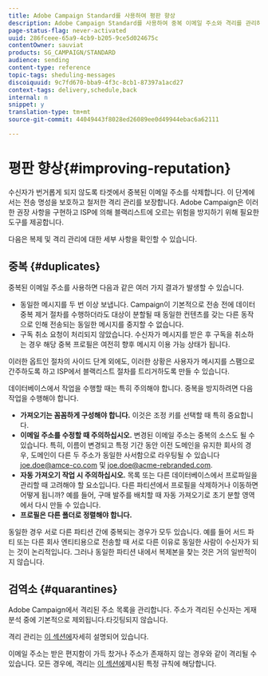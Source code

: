 ```yaml
---
title: Adobe Campaign Standard를 사용하여 평판 향상
description: Adobe Campaign Standard를 사용하여 중복 이메일 주소와 격리를 관리하여 명성을 높이는 방법을 살펴볼 수 있습니다.
page-status-flag: never-activated
uuid: 286fceee-65a9-4cb9-b205-9ce5d024675c
contentOwner: sauviat
products: SG_CAMPAIGN/STANDARD
audience: sending
content-type: reference
topic-tags: sheduling-messages
discoiquuid: 9c7fd670-bba9-4f3c-8cb1-87397a1acd27
context-tags: delivery,schedule,back
internal: n
snippet: y
translation-type: tm+mt
source-git-commit: 44049443f8028ed26089ee0d49944ebac6a62111

---
```



# 평판 향상{#improving-reputation}

수신자가 번거롭게 되지 않도록 타겟에서 중복된 이메일 주소를 삭제합니다. 이 단계에서는 전송 명성을 보호하고 철저한 격리 관리를 보장합니다. Adobe Campaign은 이러한 권장 사항을 구현하고 ISP에 의해 블랙리스트에 오르는 위험을 방지하기 위해 필요한 도구를 제공합니다.

다음은 복제 및 격리 관리에 대한 세부 사항을 확인할 수 있습니다.

## 중복 {#duplicates}

중복된 이메일 주소를 사용하면 다음과 같은 여러 가지 결과가 발생할 수 있습니다.
* 동일한 메시지를 두 번 이상 보냅니다. Campaign이 기본적으로 전송 전에 데이터 중복 제거 절차를 수행하더라도 대상이 분할될 때 동일한 컨텐츠를 갖는 다른 동작으로 인해 전송되는 동일한 메시지를 중지할 수 없습니다.
* 구독 취소 요청이 처리되지 않았습니다. 수신자가 메시지를 받은 후 구독을 취소하는 경우 해당 중복 프로필은 여전히 향후 메시지 이용 가능 상태가 됩니다.

이러한 옵트인 절차의 사이드 단계 외에도, 이러한 상황은 사용자가 메시지를 스팸으로 간주하도록 하고 ISP에서 블랙리스트 절차를 트리거하도록 만들 수 있습니다.

데이터베이스에서 작업을 수행할 때는 특히 주의해야 합니다. 중복을 방지하려면 다음 작업을 수행해야 합니다.
* **가져오기는 꼼꼼하게 구성해야 합니다.** 이것은 조정 키를 선택할 때 특히 중요합니다.
* **이메일 주소를 수정할 때 주의하십시오.** 변경된 이메일 주소는 중복의 소스도 될 수 있습니다. 특히, 이름이 변경되고 특정 기간 동안 이전 도메인을 유지한 회사의 경우, 도메인이 다른 두 주소가 동일한 사서함으로 라우팅될 수 있습니다 joe.doe@amce-co.com 및 joe.doe@acme-rebranded.com.
* **자동 가져오기 작업 시 주의하십시오.** 목록 또는 다른 데이터베이스에서 프로파일을 관리할 때 고려해야 할 요소입니다. 다른 파티션에서 프로필을 삭제하거나 이동하면 어떻게 됩니까? 예를 들어, 구매 발주를 배치할 때 자동 가져오기로 초기 분할 영역에서 다시 만들 수 있습니다.
* **프로필은 다른 폴더로 정렬해야 합니다.**

동일한 경우 서로 다른 파티션 간에 중복되는 경우가 모두 있습니다. 예를 들어 서드 파티 또는 다른 회사 엔티티용으로 전송할 때 서로 다른 이유로 동일한 사람이 수신자가 되는 것이 논리적입니다. 그러나 동일한 파티션 내에서 복제본을 찾는 것은 거의 일반적이지 않습니다.

## 검역소 {#quarantines}

Adobe Campaign에서 격리된 주소 목록을 관리합니다. 주소가 격리된 수신자는 게재 분석 중에 기본적으로 제외됩니다.타깃팅되지 않습니다.

격리 관리는 [이 섹션에](../../sending/using/understanding-quarantine-management.md)자세히 설명되어 있습니다.

이메일 주소는 받은 편지함이 가득 찼거나 주소가 존재하지 않는 경우와 같이 격리될 수 있습니다. 모든 경우에, 격리는 [이 섹션에](../../sending/using/understanding-quarantine-management.md#conditions-for-sending-an-address-to-quarantine)제시된 특정 규칙에 해당합니다.
